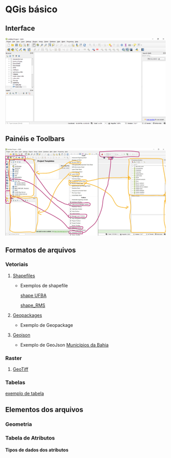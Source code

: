 # QGis básico

## Interface

![qgis_interface_01](./qgis_inter_01.png)

## Painéis e Toolbars

![qgis_interface_02](.\figs\PanelsToolbars.jpg)

## Formatos de arquivos

### Vetoriais
1. [Shapefiles](https://pt.wikipedia.org/wiki/Shapefile)
   - Exemplos de shapefile

        [shape UFBA](./Edificacoes_UFBA.zip)

        [shape_RMS](./BaseSSA.zip)

1. [Geopackages](https://www.geopackage.org/)
   
   - Exemplo de Geopackage

2. [Geojson](https://geojson.org/)
   
   - Exemplo de GeoJson
        [Municípios da Bahia](https://raw.githubusercontent.com/tbrugz/geodata-br/master/geojson/geojs-29-mun.json)

### Raster

1. [GeoTiff](https://pt.wikipedia.org/wiki/GeoTIFF)

### Tabelas

[exemplo de tabela](./estimativa_2018_pop.csv)

## Elementos dos arquivos

### Geometria

### Tabela de Atributos

#### Tipos de dados dos atributos